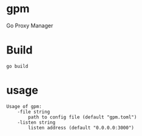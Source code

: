 # gpm
Go Proxy Manager

# Build
```
go build
```

# usage
```
Usage of gpm: 
	-file string 
		path to config file (default "gpm.toml")
	-listen string
		listen address (default "0.0.0.0:3000")
```
